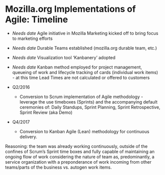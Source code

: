# Mozilla.org Implementations of Agile: Timeline

* *Needs date* Agile initiative in Mozilla Marketing kicked off to bring focus to marketing efforts

* *Needs date* Durable Teams established (mozilla.org durable team, etc.)

* *Needs date* Visualization tool ‘Kanbanery’ adopted

* *Needs date* Kanban method employed for project management, queueing of work and lifecycle tracking of cards (individual work items) - at this time Lead Times are not calculated or offered to customers

* Q2/2016
   * Conversion to Scrum implementation of Agile methodology - leverage the use timeboxes (Sprints) and the accompanying default ceremonies of: Daily Standups, Sprint Planning, Sprint Retrospective, Sprint Review (aka Demo)

* Q4/2017
   * Conversion to Kanban Agile (Lean) methodology for continuous delivery.
   
Reasoning: the team was already working continuously, outside of the confines of Scrum’s Sprint time boxes and fully capable of maintaining an ongoing flow of work considering the nature of team as, predominantly, a service organization with a preponderance of work incoming from other teams/parts of the business vs. autogen work items.
